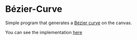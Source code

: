 # Bézier-Curve

Simple program that generates a [Bézier curve](https://en.wikipedia.org/wiki/B%C3%A9zier_curve) on the canvas.

You can see the implementation [here](https://pedroravaglia.github.io/Bezier-Curve/)
